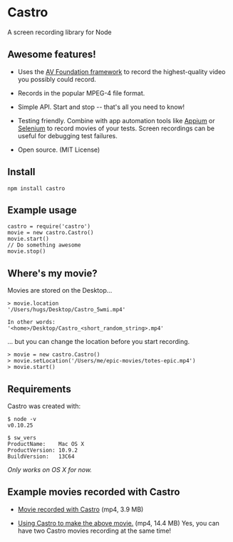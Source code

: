 Castro
===========

A screen recording library for Node


## Awesome features!

- Uses the [AV Foundation framework](https://developer.apple.com/av-foundation/) to record the highest-quality video you possibly could record. 

- Records in the popular MPEG-4 file format.

- Simple API. Start and stop -- that's all you need to know!

- Testing friendly. Combine with app automation tools like [Appium](http://appium.io/) or [Selenium](http://docs.seleniumhq.org/) to record movies of your tests. Screen recordings can be useful for debugging test failures.  

- Open source. (MIT License)


## Install

    npm install castro

## Example usage

    castro = require('castro')
    movie = new castro.Castro()
    movie.start()
    // Do something awesome
    movie.stop()

## Where's my movie?

Movies are stored on the Desktop...
   
    > movie.location
    '/Users/hugs/Desktop/Castro_5wmi.mp4'
    
    In other words:
    '<home>/Desktop/Castro_<short_random_string>.mp4'

... but you can change the location before you start recording.

    > movie = new castro.Castro()
    > movie.setLocation('/Users/me/epic-movies/totes-epic.mp4')
    > movie.start()

## Requirements

Castro was created with:

    $ node -v
    v0.10.25
    
    $ sw_vers
    ProductName:    Mac OS X
    ProductVersion: 10.9.2
    BuildVersion:   13C64

*Only works on OS X for now.*

## Example movies recorded with Castro
  
- [Movie recorded with Castro](https://s3.amazonaws.com/castro-screencasts/Castro_h41jor.mp4) (mp4, 3.9 MB)

- [Using Castro to make the above movie.](https://s3.amazonaws.com/castro-screencasts/Castro_8jv2t9.mp4) (mp4, 14.4 MB) Yes, you can have two Castro movies recording at the same time!
